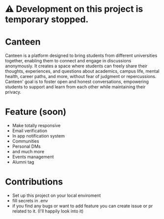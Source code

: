 # ⚠️ Development on this project is temporary stopped.

# Canteen

Canteen is a platform designed to bring students from different universities together, enabling them to connect and engage in discussions anonymously. It creates a space where students can freely share their thoughts, experiences, and questions about academics, campus life, mental health, career paths, and more, without fear of judgment or repercussions. Canteen' goal is to foster open and honest conversations, empowering students to support and learn from each other while maintaining their privacy.

# Feature (soon)

- Make totally responsive
- Email verification
- In app notification system
- Communities
- Personal DMs
- and much more
- Events management
- Alumni tag

# Contributions

- Set up this project on your local enviroment
- fill secrets in .env
- if you find any bugs or want to add feature you can create issue or pr related to it. (I'll happily look into it)
